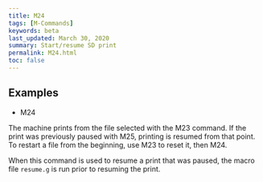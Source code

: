 ```yaml
---
title: M24
tags: [M-Commands] 
keywords: beta 
last_updated: March 30, 2020 
summary: Start/resume SD print 
permalink: M24.html
toc: false 
---
```



## Examples

* M24

The machine prints from the file selected with the M23 command. If the print was previously paused with M25, printing is resumed from that point. To restart a file from the beginning, use M23 to reset it, then M24.

When this command is used to resume a print that was paused, the macro file `resume.g` is run prior to resuming the print.

